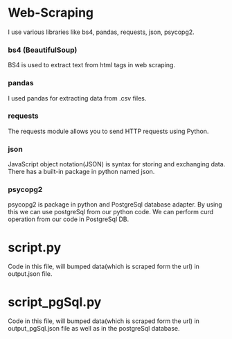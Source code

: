 # Web-Scraping
I use various libraries like bs4, pandas, requests, json, psycopg2.
### bs4 (BeautifulSoup)
BS4 is used to extract text from html tags in web scraping.
### pandas
I used pandas for extracting data from .csv files.
### requests
The requests module allows you to send HTTP requests using Python.
### json
JavaScript object notation(JSON) is syntax for storing and exchanging data.
There has a built-in package in python named json.
### psycopg2
psycopg2 is package in python and PostgreSql database adapter. By using this we can use postgreSql from our python code.
We can perform curd operation from our code in PostgreSql DB.

# script.py
Code in this file, will bumped data(which is scraped form the url) in output.json file.

# script_pgSql.py
Code in this file, will bumped data(which is scraped form the url) in output_pgSql.json file as well as in the postgreSql database.
